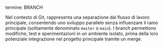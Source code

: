 termine: BRANCH

Nel contesto di Git, rappresenta una separazione dal flusso di lavoro principale, consentendo uno sviluppo parallelo senza influenzare il ramo principale (solitamente denominato `master` o `main`). I branch permettono modifiche, test e sperimentazioni in un ambiente isolato, prima della loro potenziale integrazione nel progetto principale tramite un merge.
